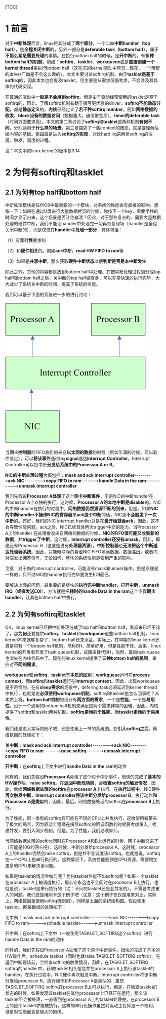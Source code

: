 [TOC]

# 1 前言

对于**中断处理**而言，linux将其分成了**两个部分**，一个叫做**中断handler（top half**），是**全程关闭中断**的，另外一部分是**deferable task（bottom half**），属于**不那么紧急需要处理**的事情。在执行bottom half的时候，是**开中断**的。有**多种bottom half的机制**，例如：**softirq**、**tasklet**、**workqueue**或是**直接创建一个kernel thread**来执行bottom half（这在旧的kernel驱动中常见，现在，一个理智的driver厂商是不会这么做的）。本文主要讨论softirq机制。由于**tasklet是基于softirq**的，因此本文也会提及tasklet，但主要是从需求层面考虑，不会涉及其具体的代码实现。

在普通的驱动中**一般是不会用到softirq**，但是由于驱动经常使用的tasklet是基于softirq的，因此，了解softirq机制有助于撰写更优雅的driver。**softirq不能动态分配**，都是**静态定义**的。**内核**已经定义了**若干种softirq number**，例如**网络数据的收发**、**block设备的数据访问**（数据量大，通信带宽高），**timer的deferable task**（时间方面要求高）。本文的第二章讨论了**softirq**和**tasklet**这两种机制**有何不同**，分别适用于**什么样的场景**。第三章描述了一些context的概念，这是要理解后续内容的基础。第四章是进入**softirq的实现**，对比hard irq来解析soft irq的注册、触发，调度的过程。

注：本文中的linux kernel的版本是3.14

# 2 为何有softirq和tasklet

## 2.1 为何有top half和bottom half

中断处理模块是任何OS中最重要的一个模块，对系统的性能会有直接的影响。想像一下：如果在通过U盘进行大量数据拷贝的时候，你按下一个key，需要半秒的时间才显示出来，这个场景是否让你崩溃？因此，对于那些复杂的、需要大量数据处理的硬件中断，我们不能让handler中处理完一切再恢复现场（handler是全程关闭中断的），而是仅仅在**handler**中**处理一部分**，具体包括：

（1）有**实时性**要求的

（2）和**硬件相关**的。例如**ack中断**，**read HW FIFO to ram**等

（3）如果是**共享中断**，那么获取**硬件中断状态**以便**判断是否是本中断发生**

除此之外，其他的内容都是放到bottom half中处理。在把中断处理过程划分成top half和bottom half之后，关中断的top half被瘦身，可以非常快速的执行完毕，大大减少了系统关中断的时间，提高了系统的性能。

我们可以基于下面的系统进一步的进行讨论：

![config](./images/10.gif)

当**网卡控制器**的FIFO收到的来自**以太网的数据**的时候（例如半满的时候，可以软件设定），可以**将该事件**通过**irq signal**送达**Interrupt Controller**。Interrupt Controller可以把中断**分发给系统中的Processor A or B**。

**NIC的中断处理过程**大概包括：**mask and ack interrupt controller**-------->**ack NIC**-------->**copy FIFO to ram**------>**handle Data in the ram**----------->**unmask interrupt controller**

我们先假设**Processor A处理**了这个**网卡中断事件**，于是NIC的中断handler在Processor A上欢快的执行，这时候，**Processor A的本地中断是disable**的。NIC的中断handler在执行的过程中，**网络数据仍然源源不断的到来**，但是，如果**NIC的中断handler不操作NIC的寄存器**来**ack这个中断**的话，NIC是**不会触发下一次中断**的。还好，我们的NIC interrupt handler总是在**最开始就会ack**，因此，这不会导致性能问题。ack之后，NIC已经具体再次trigger中断的能力。当Processor A上的handler 在处理接收来自网络的数据的时候，**NIC的FIFO很可能又收到新的数据**，并**trigger了中断**，这时候，**Interrupt controller还没有umask**，因此，即便还有Processor B（也就是说有**处理器资源**），**中断控制器**也**无法把这个中断送达处理器系统**。因此，只能眼睁睁的看着NIC FIFO填满数据，数据溢出，或者向对端发出拥塞信号，无论如何，整体的系统性能是受到严重的影响。

注意：对于新的interrupt controller，可能没有mask和umask操作，但是原理是一样的，只不过NIC的handler执行完毕要发生EOI而已。

要解决上面的问题，最重要的是尽快的**执行完中断handler，打开中断，unmask IRQ（或者发送EOI**），方法就是把**耗时的handle Data in the ram**这个步骤**踢出handler**，让其在bottom half中执行。

## 2.2 为何有softirq和tasklet

OK，linux kernel已经把中断处理分成了top half和bottom half，看起来已经不错了，那**为何**还要提供**softirq**、**tasklet**和**workqueue**这些bottom half机制，linux kernel本来就够复杂了，bottom half还来添乱。实际上，在早期的linux kernel还真是只有一个bottom half机制，简称BH，简单好用，但是性能不佳。后来，linux kernel的开发者开发了task queue机制，试图来替代BH，当然，最后task queue也消失在内核代码中了。现在的linux kernel提供了**三种bottom half的机制**，来应对**不同的需求**。

**workqueue**和**softirq**、**tasklet**有**本质的区别**：**workqueue**运行在**process context**，而**softirq**和**tasklet**运行在**interrupt context**。因此，出现workqueue是不奇怪的，在有**sleep需求**的场景中，defering task必须延迟到kernel thread中执行，也就是说**必须使用workqueue机制**。softirq和tasklet是怎么回事呢？从本质上将，**bottom half机制**的设计有**两方面的需求**，一个是**性能**，一个是**易用性**。设计一个通用的bottom half机制来满足这两个需求非常的困难，因此，内核提供了softirq和tasklet两种机制。**softirq更倾向于性能**，而**tasklet更倾向于易用性**。

我们还是进入实际的例子吧，还是使用上一节的系统图。在**引入softirq之后**，网络数据的处理如下：

**关中断**：**mask and ack interrupt controller**-------->**ack NIC**-------->**copy FIFO to ram**------>**raise softirq**------>**unmask interrupt controller**

**开中断**：在**softirq**上下文中进行**handle Data in the ram**的动作

同样的，我们先假设**Processor A**处理了这个网卡中断事件，很快的完成了**基本的HW操作**后，**raise softirq**。在**返回中断现场前**，会**检查softirq的触发情况**，因此，后续**网络数据处理的softirq**在p**rocessor A**上执行。在**执行过程中**，NIC硬件**再次触发中断**，**Interrupt controller将该中断分发给processor B**，执行动作**和Processor A是类似**的，因此，最后，网络数据处理的softirq在**processor B**上执行。

为了性能，同一类型的softirq有可能在不同的CPU上并发执行，这给使用者带来了极大的痛苦，因为驱动工程师在撰写softirq的回调函数的时候要考虑重入，考虑并发，要引入同步机制。但是，为了性能，我们必须如此。

当网络数据处理的softirq同时在Processor A和B上运行的时候，网卡中断又来了（可能是10G的网卡吧）。这时候，中断分发给processor A，这时候，processor A上的handler仍然会raise softirq，但是并不会调度该softirq。也就是说，softirq在一个CPU上是串行执行的。这种情况下，系统性能瓶颈是CPU资源，需要增加更多的CPU来解决该问题。

如果是tasklet的情况会如何呢？为何tasklet性能不如softirq呢？如果一个tasklet在processor A上被调度执行，那么它永远也不会同时在processor B上执行，也就是说，tasklet是串行执行的（注：不同的tasklet还是会并发的），不需要考虑重入的问题。我们还是用网卡这个例子吧（注意：这个例子仅仅是用来对比，实际上，网络数据是使用softirq机制的），同样是上面的系统结构图。假设使用tasklet，网络数据的处理如下：

关中断：mask and ack interrupt controller-------->ack NIC-------->copy FIFO to ram------>schedule tasklet------>unmask interrupt controller

开中断：在softirq上下文中（一般使用TASKLET_SOFTIRQ这个softirq）进行handle Data in the ram的动作

同样的，我们先假设Processor A处理了这个网卡中断事件，很快的完成了基本的HW操作后，schedule tasklet（同时也就raise TASKLET\_SOFTIRQ softirq）。在返回中断现场前，会检查softirq的触发情况，因此，在TASKLET\_SOFTIRQ softirq的handler中，获取tasklet相关信息并在processor A上执行该tasklet的handler。在执行过程中，NIC硬件再次触发中断，Interrupt controller将该中断分发给processor B，执行动作和Processor A是类似的，虽然TASKLET\_SOFTIRQ softirq在processor B上可以执行，但是，在检查tasklet的状态的时候，如果发现该tasklet在其他processor上已经正在运行，那么该tasklet不会被处理，一直等到在processor A上的tasklet处理完，在processor B上的这个tasklet才能被执行。这样的串行化操作虽然对驱动工程师是一个福利，但是对性能而言是极大的损伤。